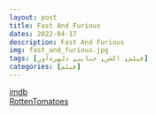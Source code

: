 ```yaml
---
layout: post
title: Fast And Furious
dates: 2022-04-17
description: Fast And Furious
img: fast_and_furious.jpg
tags: [فیلم, اکشن, جنایی, دلهره‌آور]
categories: [فیلم]
---
```


[imdb](https://www.imdb.com/title/tt1013752/)  
[RottenTomatoes](https://www.rottentomatoes.com/m/fast_and_furious)
